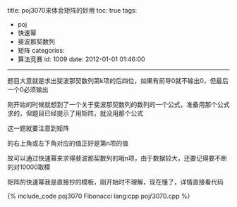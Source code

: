 title: poj3070来体会矩阵的妙用
toc: true
tags:
  - poj
  - 快速幂
  - 斐波那契数列
  - 矩阵
categories:
  - 算法竞赛
id: 1009
date: 2012-01-01 01:46:00
---

题目大意就是求出斐波那契数列第k项的后四位，如果有前导0就不输出0，但最后一个0必须输出

刚开始的时候就想到了一个关于斐波那契数列的数列的一个公式，准备用那个公式求的，但题目已经提示了用矩阵，就没用那个公式

这一题就要注意到矩阵

的右上角或左下角对应的值正好是第n项的值

故可以通过快速幂来求得斐波那契数列的哦n项，由于数据较大，还要记得要不断的对10000取模

矩阵的快速幂我是直接抄的模板，刚开始时不理解，现在懂了，详情直接看代码

{% include_code poj3070 Fibonacci lang:cpp poj/3070.cpp %}